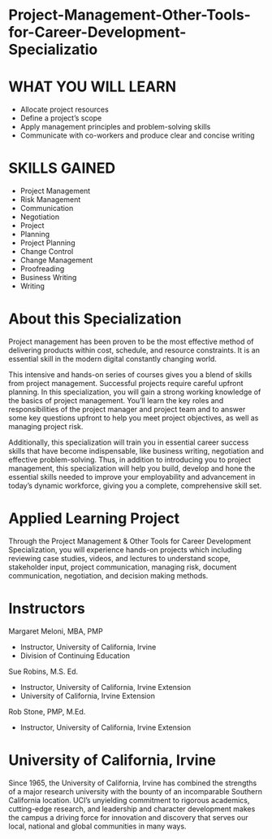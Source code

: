 # Project-Management-Other-Tools-for-Career-Development-Specializatio


# WHAT YOU WILL LEARN
- Allocate project resources
- Define a project’s scope
- Apply management principles and problem-solving skills
- Communicate with co-workers and produce clear and concise writing

# SKILLS GAINED
* Project Management
* Risk Management
* Communication
* Negotiation
* Project
* Planning
* Project Planning
* Change Control
* Change Management
* Proofreading
* Business Writing
* Writing


# About this Specialization
Project management has been proven to be the most effective method of delivering products within cost, schedule, and resource constraints. It is an essential skill in the modern digital constantly changing world.

This intensive and hands-on series of courses gives you a blend of skills from project management. Successful projects require careful upfront planning. In this specialization, you will gain a strong working knowledge of the basics of project management. You’ll learn the key roles and responsibilities of the project manager and project team and to answer some key questions upfront to help you meet project objectives, as well as managing project risk.

Additionally, this specialization will train you in essential career success skills that have become indispensable, like business writing, negotiation and effective problem-solving. Thus, in addition to introducing you to project management, this specialization will help you build, develop and hone the essential skills needed to improve your employability and advancement in today’s dynamic workforce, giving you a complete, comprehensive skill set.

# Applied Learning Project
Through the Project Management & Other Tools for Career Development Specialization, you will experience hands-on projects which including reviewing case studies, videos, and lectures to understand scope, stakeholder input, project communication, managing risk, document communication, negotiation, and decision making methods.


# Instructors
Margaret Meloni, MBA, PMP
- Instructor, University of California, Irvine
- Division of Continuing Education

Sue Robins, M.S. Ed.
- Instructor, University of California, Irvine Extension
- University of California, Irvine Extension

Rob Stone, PMP, M.Ed.
- Instructor, University of California, Irvine Extension

# University of California, Irvine
Since 1965, the University of California, Irvine has combined the strengths of a major research university with the bounty of an incomparable Southern California location. UCI’s unyielding commitment to rigorous academics, cutting-edge research, and leadership and character development makes the campus a driving force for innovation and discovery that serves our local, national and global communities in many ways.



